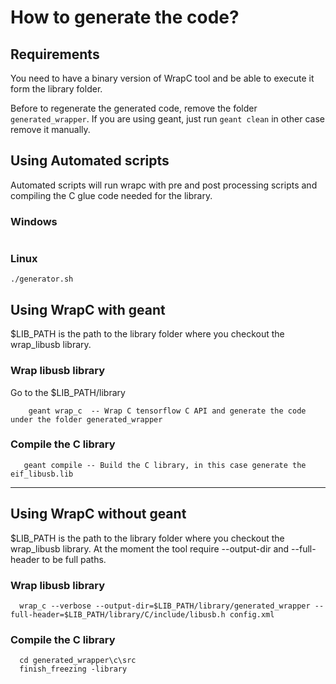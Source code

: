 # How to generate the code?

## Requirements
You need to have a binary version of WrapC tool and be able to execute it form the library folder.

Before to regenerate the generated code, remove the folder `generated_wrapper`. If you are using geant, just run `geant clean` in other 
case remove it manually.

## Using Automated scripts
Automated scripts will run wrapc with pre and post processing scripts and compiling the C glue code
needed for the library.

### Windows
```generator.bat
```
### Linux
```
./generator.sh
```

## Using WrapC with geant
$LIB_PATH is the path to the library folder where you checkout the wrap_libusb library.

### Wrap libusb library

Go to the $LIB_PATH/library

```
    geant wrap_c  -- Wrap C tensorflow C API and generate the code under the folder generated_wrapper
```

### Compile the C library
 ```
    geant compile -- Build the C library, in this case generate the eif_libusb.lib
  ```

***
 
## Using WrapC without geant
  
$LIB_PATH is the path to the library folder where you checkout the wrap_libusb library.
At the moment the tool require --output-dir and --full-header to be full paths.
  
### Wrap libusb library  
  ```
    wrap_c --verbose --output-dir=$LIB_PATH/library/generated_wrapper --full-header=$LIB_PATH/library/C/include/libusb.h config.xml
  ```

### Compile the C library
```
  cd generated_wrapper\c\src
  finish_freezing -library
```



  
